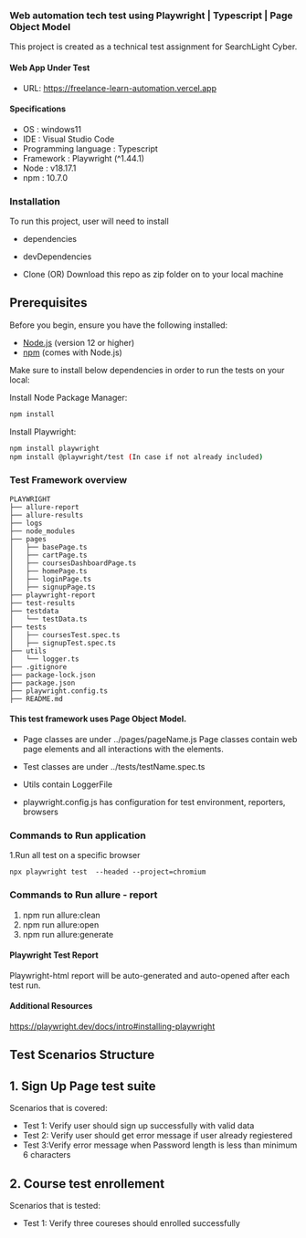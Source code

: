 ### Web automation tech test using Playwright | Typescript | Page Object Model
This project is created as a technical test assignment for SearchLight Cyber.

#### Web App Under Test
- URL: https://freelance-learn-automation.vercel.app

#### Specifications
- OS : windows11
- IDE : Visual Studio Code
- Programming language : Typescript
- Framework : Playwright (^1.44.1)
- Node : v18.17.1
- npm : 10.7.0
 
### Installation

To run this project, user will need to install 
- dependencies   
- devDependencies 

- Clone (OR) Download this repo as zip folder on to your local machine

## Prerequisites

Before you begin, ensure you have the following installed:

- [Node.js](https://nodejs.org/) (version 12 or higher)
- [npm](https://www.npmjs.com/) (comes with Node.js)

Make sure to install below dependencies in order to run the tests on your local:

Install Node Package Manager:
```bash
npm install
```

Install Playwright:
```bash
npm install playwright
npm install @playwright/test (In case if not already included)
```

### Test Framework overview

```
PLAYWRIGHT
├── allure-report
├── allure-results
├── logs
├── node_modules
├── pages
│   ├── basePage.ts
│   ├── cartPage.ts
│   ├── coursesDashboardPage.ts
│   ├── homePage.ts
│   ├── loginPage.ts
│   ├── signupPage.ts
├── playwright-report
├── test-results
├── testdata
│   └── testData.ts
├── tests
│   ├── coursesTest.spec.ts
│   ├── signupTest.spec.ts
├── utils
│   └── logger.ts
├── .gitignore
├── package-lock.json
├── package.json
├── playwright.config.ts
├── README.md

```
#### This test framework uses Page Object Model.

- Page classes are under ../pages/pageName.js
Page classes contain web page elements and all interactions with the elements.

- Test classes are under ../tests/testName.spec.ts

- Utils contain LoggerFile

- playwright.config.js has configuration for test environment, reporters, browsers


### Commands to Run application

1.Run all test on a specific browser
```
npx playwright test  --headed --project=chromium

``` 
### Commands to Run allure - report 

1. npm run allure:clean
2. npm run allure:open
3. npm run allure:generate


#### Playwright Test Report 

Playwright-html report will be auto-generated and auto-opened after each test run.

#### Additional Resources

https://playwright.dev/docs/intro#installing-playwright

## Test Scenarios Structure

## 1. Sign Up Page test suite

Scenarios that is covered:
- Test 1: Verify user should sign up successfully with valid data
- Test 2: Verify user should get error message if user already regiestered
- Test 3:Verify error message when Password length is less than minimum 6 characters

## 2. Course test enrollement  

Scenarios that is tested:
- Test 1: Verify three coureses should enrolled successfully
